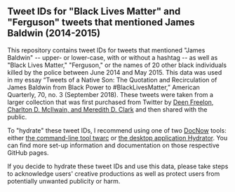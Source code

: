 Tweet IDs for "Black Lives Matter" and "Ferguson" tweets that mentioned James Baldwin (2014-2015)
---

This repository contains tweet IDs for tweets that mentioned "James Baldwin" -- upper- or lower-case, with or without a hashtag -- as well as "Black Lives Matter," "Ferguson," or the names of 20 other black individuals killed by the police between June 2014 and May 2015. This data was used in my essay “Tweets of a Native Son: The Quotation and Recirculation of James Baldwin from Black Power to #BlackLivesMatter,” American Quarterly, 70, no. 3 (September 2018). These tweets were taken from a larger collection that was first purchased from Twitter by [Deen Freelon, Charlton D. McIlwain, and Meredith D. Clark](http://dfreelon.org/2017/01/03/beyond-the-hashtags-twitter-data/) and then shared with the public.

To "hydrate" these tweet IDs, I recommend using one of two [DocNow](https://www.docnow.io/) tools: either [the command-line tool twarc](https://github.com/DocNow/twarc) or [the desktop application Hydrator](https://github.com/DocNow/hydrator). You can find more set-up information and documentation on those respective GitHub pages.

If you decide to hydrate these tweet IDs and use this data, please take steps to acknowledge users'
creative productions as well as protect users from potentially unwanted publicity or harm.
